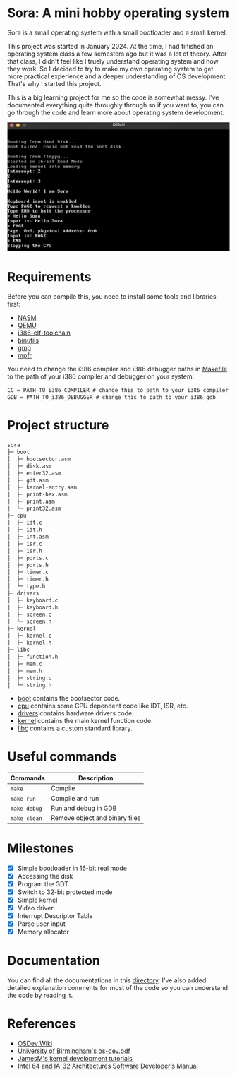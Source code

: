 # Sora: A mini hobby operating system

Sora is a small operating system with a small bootloader and a small kernel.

This project was started in January 2024. At the time, I had finished an operating system class a few semesters ago but it was a lot of theory. After that class, I didn't feel like I truely understand operating system and how they work. So I decided to try to make my own operating system to get more practical experience and a deeper understanding of OS development. That's why I started this project.

This is a big learning project for me so the code is somewhat messy. I've documented everything quite throughly through so if you want to, you can go through the code and learn more about operating system development.

![qemu emulation](img/os-emulate-qemu.png)

# Requirements

Before you can compile this, you need to install some tools and libraries first:

- [NASM](https://www.nasm.org/)
- [QEMU](https://www.qemu.org/)
- [i386-elf-toolchain](https://github.com/nativeos/i386-elf-toolchain/releases)
- [binutils](https://www.gnu.org/software/binutils/)
- [gmp](https://gmplib.org/)
- [mpfr](https://www.mpfr.org/)

You need to change the i386 compiler and i386 debugger paths in [Makefile](Makefile) to the path of your i386 compiler and debugger on your system:
```
CC = PATH_TO_i386_COMPILER # change this to path to your i386 compiler
GDB = PATH_TO_i386_DEBUGGER # change this to path to your i386 gdb
```

# Project structure

```
sora
├─ boot
│  ├─ bootsector.asm
│  ├─ disk.asm
│  ├─ enter32.asm
│  ├─ gdt.asm
│  ├─ kernel-entry.asm
│  ├─ print-hex.asm
│  ├─ print.asm
│  └─ print32.asm
├─ cpu
│  ├─ idt.c
│  ├─ idt.h
│  ├─ int.asm
│  ├─ isr.c
│  ├─ isr.h
│  ├─ ports.c
│  ├─ ports.h
│  ├─ timer.c
│  ├─ timer.h
│  └─ type.h
├─ drivers
│  ├─ keyboard.c
│  ├─ keyboard.h
│  ├─ screen.c
│  └─ screen.h
├─ kernel
│  ├─ kernel.c
│  ├─ kernel.h
├─ libc
│  ├─ function.h
│  ├─ mem.c
│  ├─ mem.h
│  ├─ string.c
│  └─ string.h
```

- [boot](boot) contains the bootsector code.
- [cpu](cpu) contains some CPU dependent code like IDT, ISR, etc.
- [drivers](drivers) contains hardware drivers code.
- [kernel](kernel) contains the main kernel function code.
- [libc](libc) contains a custom standard library.

# Useful commands

| Commands | Description |
| --- | --- |
| `make` | Compile |
| `make run` | Compile and run|
| `make debug` | Run and debug in GDB |
| `make clean` | Remove object and binary files |

# Milestones

- [x] Simple bootloader in 16-bit real mode
- [x] Accessing the disk
- [x] Program the GDT
- [x] Switch to 32-bit protected mode
- [x] Simple kernel
- [x] Video driver
- [x] Interrupt Descriptor Table
- [x] Parse user input
- [x] Memory allocator

# Documentation

You can find all the documentations in this [directory](docs). I've also added detailed explanation comments for most of the code so you can understand the code by reading it.

# References

- [OSDev Wiki](https://wiki.osdev.org/Main_Page)
- [University of Birmingham's os-dev.pdf](https://www.cs.bham.ac.uk/~exr/lectures/opsys/10_11/lectures/os-dev.pdf)
- [JamesM's kernel development tutorials](https://web.archive.org/web/20221202213259/http://www.jamesmolloy.co.uk/tutorial_html/1.-Environment%20setup.html)
- [Intel 64 and IA-32 Architectures Software Developer’s Manual](https://www.intel.com/content/www/us/en/developer/articles/technical/intel-sdm.html)

